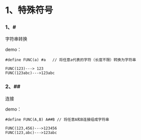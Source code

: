 # 1、特殊符号

### 1、#

字符串转换

demo：

```
#define FUNC(a) #a   // 将任意a代表的字符（长度不限）转换为字符串

FUNC(123)---> 123
FUNC(123abc)--->123abc
```

### 2、##

连接

demo：

```
#define FUNC(A,B) A##B // 将任意A和B连接组成字符串

FUNC(123,456)--->123456
FUNC(123,abc)--->123abc
```

